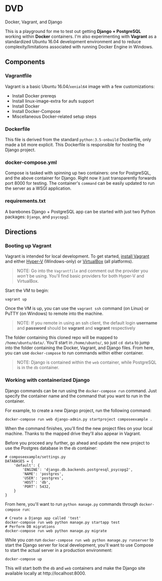 # DVD
Docker, Vagrant, and Django

This is a playground for me to test out getting **Django + PostgreSQL** working within **Docker** containers. I'm also experimenting with **Vagrant** as a standardized Ubuntu 16.04 development environment and to reduce complexity/limitations associated with running Docker Engine in Windows.

## Components

### Vagrantfile

Vagrant is a basic Ubuntu 16.04/`xenial64` image with a few customizations:

* Install Docker prereqs
* Install linux-image-extra for aufs support
* Install Docker
* Install Docker-Compose
* Miscellaneous Docker-related setup steps

### Dockerfile

This file is derived from the standard `python:3.5-onbuild` Dockerfile, only made a bit more explicit. This Dockerfile is responsible for hosting the Django project.

### docker-compose.yml

Compose is tasked with spinning up two containers: one for PostgreSQL, and the above container for Django. Right now it just transparently forwards port 8000 for testing. The container's `command` can be easily updated to run the server as a WSGI application.

### requirements.txt

A barebones Django + PostgreSQL app can be started with just two Python packages: `Django`, and `psycopg2`.

## Directions

### Booting up Vagrant

Vagrant is intended for local development. To get started, [install Vagrant](https://www.vagrantup.com/docs/installation/) and either [Hyper-V](https://blogs.technet.microsoft.com/canitpro/2015/09/08/step-by-step-enabling-hyper-v-for-use-on-windows-10/) (Windows-only) or [VirtualBox](https://www.virtualbox.org/wiki/Downloads) (all platforms).

> NOTE: Go into the `Vagrantfile` and comment out the provider you *won't* be using. You'll find basic providers for both Hyper-V and VirtualBox.

Start the VM to begin:

    vagrant up

Once the VM is up, you can use the `vagrant ssh` command (on Linux) or PuTTY (on Windows) to remote into the machine.

> NOTE: If you remote in using an ssh client, the default login **username** and **password** should be **vagrant** and **vagrant** respectively

The folder containing this cloned repo will be mapped to `/home/ubuntu/data/`. You'll start in `/home/ubuntu/`, so just `cd data` to jump into the folder containing the Docker, Vagrant, and Django files. From here, you can use `docker-compose` to run commands within either container.

> NOTE: Django is contained within the `web` container, while PostgreSQL is in the `db` container.

### Working with containerized Django

Django commands can be run using the `docker-compose run` command. Just specify the container name and the command that you want to run in the container.

For example, to create a new Django project, run the following command:

    docker-compose run web django-admin.py startproject composeexample .

When the command finishes, you'll find the new project files on your local machine. Thanks to the mapped drive they'll also appear in Vagrant.

Before you proceed any further, go ahead and update the new project to use the Postgres database in the `db` container:

    # composeexample/settings.py
    DATABASES = {
        'default': {
            'ENGINE': 'django.db.backends.postgresql_psycopg2',
            'NAME': 'postgres',
            'USER': 'postgres',
            'HOST': 'db',
            'PORT': 5432,
        }
    }

From here, you'll want to run `python manage.py` commands through `docker-compose run`:

    # Create a Django app called 'test'
    docker-compose run web python manage.py startapp test
    # Perform DB migrations
    docker-compose run web python manage.py migrate

While you *can* run `docker-compose run web python manage.py runserver` to start the Django server for local development, you'll want to use Compose to start the actual server in a production environment:

    docker-compose up

This will start both the `db` and `web` containers and make the Django site available locally at http://localhost:8000.
